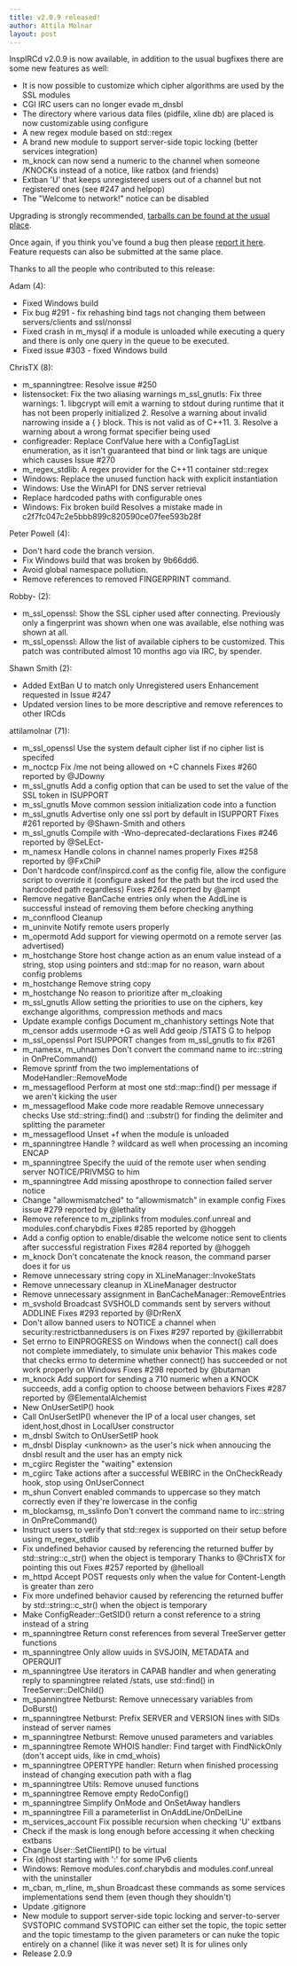 ```yaml
---
title: v2.0.9 released!
author: Attila Molnar
layout: post
---
```


InspIRCd v2.0.9 is now available, in addition to the usual bugfixes there are some new features as well:

- It is now possible to customize which cipher algorithms are used by the SSL modules 
- CGI IRC users can no longer evade m_dnsbl
- The directory where various data files (pidfile, xline db) are placed is now customizable using configure
- A new regex module based on std::regex
- A brand new module to support server-side topic locking (better services integration)
- m_knock can now send a numeric to the channel when someone /KNOCKs instead of a notice, like ratbox (and friends)
- Extban 'U' that keeps unregistered users out of a channel but not registered ones (see #247 and helpop)
- The "Welcome to network!" notice can be disabled

Upgrading is strongly recommended, [tarballs can be found at the usual place](https://github.com/inspircd/inspircd/releases).

Once again, if you think you've found a bug then please [report it here](https://github.com/inspircd/inspircd/issues).
Feature requests can also be submitted at the same place.

Thanks to all the people who contributed to this release:

Adam (4):

  - Fixed Windows build
  - Fix bug #291 - fix rehashing bind tags not changing them between servers/clients and ssl/nonssl
  - Fixed crash in m_mysql if a module is unloaded while executing     a query and there is only one query in the queue to be executed.
  - Fixed issue #303 - fixed Windows build

ChrisTX (8):

  - m_spanningtree: Resolve issue #250
  - listensocket: Fix the two aliasing warnings     m_ssl_gnutls: Fix three warnings:     1. libgcrypt will emit a warning to stdout during runtime that it has not been properly initialized     2. Resolve a warning about invalid narrowing inside a { } block. This is not valid as of C++11.     3. Resolve a warning about a wrong format specifier being used
  - configreader: Replace ConfValue here with a ConfigTagList enumeration, as it isn't guaranteed that bind or link tags are unique which causes Issue #270
  - m_regex_stdlib: A regex provider for the C++11 container std::regex
  - Windows: Replace the unused function hack with explicit instantiation
  - Windows: Use the WinAPI for DNS server retrieval
  - Replace hardcoded paths with configurable ones
  - Windows: Fix broken build     Resolves a mistake made in c2f7fc047c2e5bbb899c820590ce07fee593b28f

Peter Powell (4):

  - Don't hard code the branch version.
  - Fix Windows build that was broken by 9b66dd6.
  - Avoid global namespace pollution.
  - Remove references to removed FINGERPRINT command.

Robby- (2):

  - m_ssl_openssl: Show the SSL cipher used after connecting.     Previously only a fingerprint was shown when one was available, else nothing was shown at all.
  - m_ssl_openssl: Allow the list of available ciphers to be customized.     This patch was contributed almost 10 months ago via IRC, by spender.

Shawn Smith (2):

  - Added ExtBan U to match only Unregistered users     Enhancement requested in Issue #247
  - Updated version lines to be more descriptive and remove references to other IRCds

attilamolnar (71):

  - m_ssl_openssl Use the system default cipher list if no cipher list is specifed
  - m_noctcp Fix /me not being allowed on +C channels     Fixes #260 reported by @JDowny
  - m_ssl_gnutls Add a config option that can be used to set the value of the SSL token in ISUPPORT
  - m_ssl_gnutls Move common session initialization code into a function
  - m_ssl_gnutls Advertise only one ssl port by default in ISUPPORT     Fixes #261 reported by @Shawn-Smith and others
  - m_ssl_gnutls Compile with -Wno-deprecated-declarations     Fixes #246 reported by @SeLEct-
  - m_namesx Handle colons in channel names properly     Fixes #258 reported by @FxChiP
  - Don't hardcode conf/inspircd.conf as the config file, allow the configure script to override it (configure asked for the path but the ircd used the hardcoded path regardless)     Fixes #264 reported by @ampt
  - Remove negative BanCache entries only when the AddLine is successful instead of removing them before checking anything
  - m_connflood Cleanup
  - m_uninvite Notify remote users properly
  - m_opermotd Add support for viewing opermotd on a remote server (as advertised)
  - m_hostchange Store host change action as an enum value instead of a string, stop using pointers and std::map for no reason, warn about config problems
  - m_hostchange Remove string copy
  - m_hostchange No reason to prioritize after m_cloaking
  - m_ssl_gnutls Allow setting the priorities to use on the ciphers, key exchange algorithms, compression methods and macs
  - Update example configs     Document m_chanhistory settings     Note that m_censor adds usermode +G as well     Add geoip /STATS G to helpop
  - m_ssl_openssl Port ISUPPORT changes from m_ssl_gnutls to fix #261
  - m_namesx, m_uhnames Don't convert the command name to irc::string in OnPreCommand()
  - Remove sprintf from the two implementations of ModeHandler::RemoveMode
  - m_messageflood Perform at most one std::map::find() per message if we aren't kicking the user
  - m_messageflood Make code more readable     Remove unnecessary checks     Use std::string::find() and ::substr() for finding the delimiter and splitting the parameter
  - m_messageflood Unset +f when the module is unloaded
  - m_spanningtree Handle ? wildcard as well when processing an incoming ENCAP
  - m_spanningtree Specify the uuid of the remote user when sending server NOTICE/PRIVMSG to him
  - m_spanningtree Add missing aposthrope to connection failed server notice
  - Change "allowmismatched" to "allowmismatch" in example config     Fixes issue #279 reported by @lethality
  - Remove reference to m_ziplinks from modules.conf.unreal and modules.conf.charybdis     Fixes #285 reported by @hoggeh
  - Add a config option to enable/disable the welcome notice sent to clients after successful registration     Fixes #284 reported by @hoggeh
  - m_knock Don't concatenate the knock reason, the command parser does it for us
  - Remove unnecessary string copy in XLineManager::InvokeStats
  - Remove unnecessary cleanup in XLineManager destructor
  - Remove unnecessary assignment in BanCacheManager::RemoveEntries
  - m_svshold Broadcast SVSHOLD commands sent by servers without ADDLINE     Fixes #293 reported by @DrRenX
  - Don't allow banned users to NOTICE a channel when security:restrictbannedusers is on     Fixes #297 reported by @killerrabbit
  - Set errno to EINPROGRESS on Windows when the connect() call does not complete immediately, to simulate unix behavior     This makes code that checks errno to determine whether connect() has succeeded or not work properly on Windows     Fixes #298 reported by @butaman
  - m_knock Add support for sending a 710 numeric when a KNOCK succeeds, add a config option to choose between behaviors     Fixes #287 reported by @ElementalAlchemist
  - New OnUserSetIP() hook
  - Call OnUserSetIP() whenever the IP of a local user changes, set ident,host,dhost in LocalUser constructor
  - m_dnsbl Switch to OnUserSetIP hook
  - m_dnsbl Display &lt;unknown&gt; as the user's nick when annoucing the dnsbl result and the user has an empty nick
  - m_cgiirc Register the "waiting" extension
  - m_cgiirc Take actions after a successful WEBIRC in the OnCheckReady hook, stop using OnUserConnect
  - m_shun Convert enabled commands to uppercase so they match correctly even if they're lowercase in the config
  - m_blockamsg, m_sslinfo Don't convert the command name to irc::string in OnPreCommand()
  - Instruct users to verify that std::regex is supported on their setup before using m_regex_stdlib
  - Fix undefined behavior caused by referencing the returned buffer by std::string::c_str() when the object is temporary     Thanks to @ChrisTX for pointing this out     Fixes #257 reported by @helloall
  - m_httpd Accept POST requests only when the value for Content-Length is greater than zero
  - Fix more undefined behavior caused by referencing the returned buffer by std::string::c_str() when the object is temporary
  - Make ConfigReader::GetSID() return a const reference to a string instead of a string
  - m_spanningtree Return const references from several TreeServer getter functions
  - m_spanningtree Only allow uuids in SVSJOIN, METADATA and OPERQUIT
  - m_spanningtree Use iterators in CAPAB handler and when generating reply to spanningtree related /stats, use std::find() in TreeServer::DelChild()
  - m_spanningtree Netburst: Remove unnecessary variables from DoBurst()
  - m_spanningtree Netburst: Prefix SERVER and VERSION lines with SIDs instead of server names
  - m_spanningtree Netburst: Remove unused parameters and variables
  - m_spanningtree Remote WHOIS handler: Find target with FindNickOnly (don't accept uids, like in cmd_whois)
  - m_spanningtree OPERTYPE handler: Return when finished processing instead of changing execution path with a flag
  - m_spanningtree Utils: Remove unused functions
  - m_spanningtree Remove empty RedoConfig()
  - m_spanningtree Simplify OnMode and OnSetAway handlers
  - m_spanningtree Fill a parameterlist in OnAddLine/OnDelLine
  - m_services_account Fix possible recursion when checking 'U' extbans
  - Check if the mask is long enough before accessing it when checking extbans
  - Change User::SetClientIP() to be virtual
  - Fix (d)host starting with ':' for some IPv6 clients
  - Windows: Remove modules.conf.charybdis and modules.conf.unreal with the uninstaller
  - m_cban, m_rline, m_shun Broadcast these commands as some services implementations send them (even though they shouldn't)
  - Update .gitignore
  - New module to support server-side topic locking and server-to-server SVSTOPIC command     SVSTOPIC can either set the topic, the topic setter and the topic timestamp to the given parameters or can nuke the topic entirely on a channel (like it was never set)     It is for ulines only
  - Release 2.0.9
